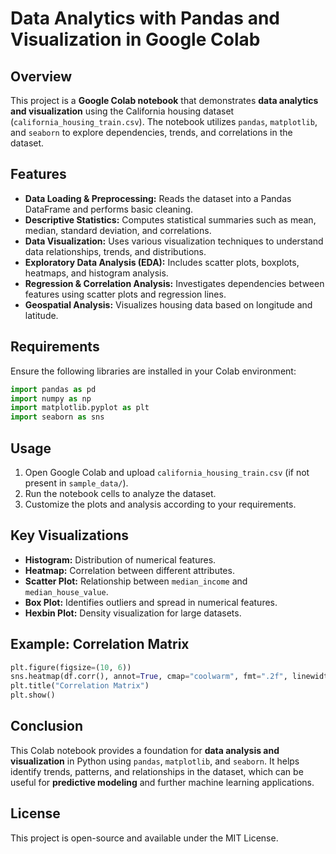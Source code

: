 # Data Analytics with Pandas and Visualization in Google Colab

## Overview
This project is a **Google Colab notebook** that demonstrates **data analytics and visualization** using the California housing dataset (`california_housing_train.csv`). The notebook utilizes `pandas`, `matplotlib`, and `seaborn` to explore dependencies, trends, and correlations in the dataset.

## Features
- **Data Loading & Preprocessing:** Reads the dataset into a Pandas DataFrame and performs basic cleaning.
- **Descriptive Statistics:** Computes statistical summaries such as mean, median, standard deviation, and correlations.
- **Data Visualization:** Uses various visualization techniques to understand data relationships, trends, and distributions.
- **Exploratory Data Analysis (EDA):** Includes scatter plots, boxplots, heatmaps, and histogram analysis.
- **Regression & Correlation Analysis:** Investigates dependencies between features using scatter plots and regression lines.
- **Geospatial Analysis:** Visualizes housing data based on longitude and latitude.

## Requirements
Ensure the following libraries are installed in your Colab environment:
```python
import pandas as pd
import numpy as np
import matplotlib.pyplot as plt
import seaborn as sns
```

## Usage
1. Open Google Colab and upload `california_housing_train.csv` (if not present in `sample_data/`).
2. Run the notebook cells to analyze the dataset.
3. Customize the plots and analysis according to your requirements.

## Key Visualizations
- **Histogram:** Distribution of numerical features.
- **Heatmap:** Correlation between different attributes.
- **Scatter Plot:** Relationship between `median_income` and `median_house_value`.
- **Box Plot:** Identifies outliers and spread in numerical features.
- **Hexbin Plot:** Density visualization for large datasets.

## Example: Correlation Matrix
```python
plt.figure(figsize=(10, 6))
sns.heatmap(df.corr(), annot=True, cmap="coolwarm", fmt=".2f", linewidths=1)
plt.title("Correlation Matrix")
plt.show()
```

## Conclusion
This Colab notebook provides a foundation for **data analysis and visualization** in Python using `pandas`, `matplotlib`, and `seaborn`. It helps identify trends, patterns, and relationships in the dataset, which can be useful for **predictive modeling** and further machine learning applications.

## License
This project is open-source and available under the MIT License.

